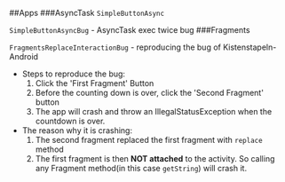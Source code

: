 
##Apps
###AsyncTask
`SimpleButtonAsync`
  
`SimpleButtonAsyncBug` - AsyncTask exec twice bug
###Fragments

`FragmentsReplaceInteractionBug` - reproducing the bug of Kistenstapeln-Android

* Steps to reproduce the bug:
	1. Click the 'First Fragment' Button
	2. Before the counting down is over, click the 'Second Fragment' button
	3. The app will crash and throw an IllegalStatusException when the countdown is over.
* The reason why it is crashing:
	1. The second fragment replaced the first fragment with `replace` method
	2. The first fragment is then __NOT attached__ to the activity. So calling any Fragment method(in this case `getString`) will crash it.


